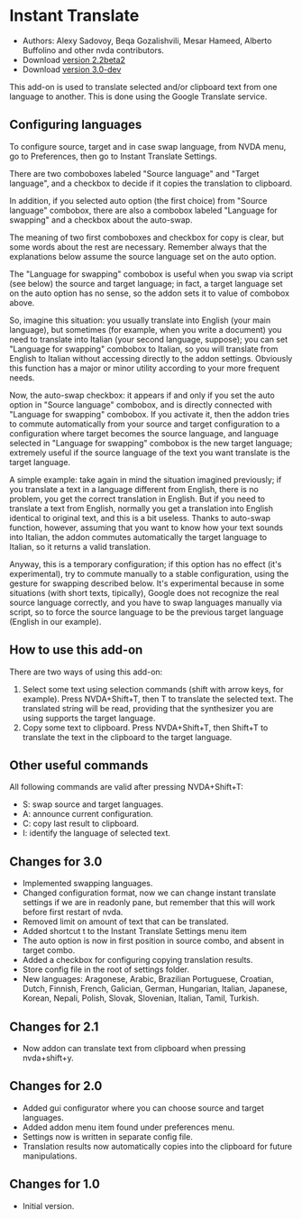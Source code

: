 # Instant Translate #

* Authors: Alexy Sadovoy, Beqa Gozalishvili, Mesar Hameed, Alberto Buffolino and other nvda contributors.
* Download [version 2.2beta2][1]
* Download [version 3.0-dev][2]

This add-on is used to translate selected and/or clipboard text from one language to another.
This is done using the Google Translate service.

## Configuring languages ##
To configure source, target and in case swap language, from NVDA menu, go to Preferences, then go to Instant Translate Settings.

There are two comboboxes labeled "Source language" and "Target language", and a checkbox to decide if it copies the translation to clipboard.

In addition, if you selected auto option (the first choice) from "Source language" combobox, there are also a combobox labeled "Language for swapping" and a checkbox about the auto-swap.

The meaning of two first comboboxes and checkbox for copy is clear, but some words about the rest are necessary. Remember always that the explanations below assume the source language set on the auto option.

The "Language for swapping" combobox is useful when you swap via script (see below) the source and target language; in fact, a target language set on the auto option has no sense, so the addon sets it to value of combobox above.

So, imagine this situation: you usually translate into English (your main language), but sometimes (for example, when you write a document) you need to translate into Italian (your second language, suppose); you can set "Language for swapping" combobox to Italian, so you will translate from English to Italian without accessing directly to the addon settings. Obviously this function has a major or minor utility according to your more frequent needs.

Now, the auto-swap checkbox: it appears if and only if you set the auto option in "Source language" combobox, and is directly connected with "Language for swapping" combobox. If you activate it, then the addon tries to commute automatically from your source and target configuration to a configuration where target becomes the source language, and language selected in "Language for swapping" combobox is the new target language; extremely useful if the source language of the text you want translate is the target language.

A simple example: take again in mind the situation  imagined previously; if you translate a text in a language different from English, there is no problem, you get the correct translation in English. But if you need to translate a text from English, normally you get a translation into English identical to original text, and this is a bit useless. Thanks to auto-swap function, however, assuming that you want to know how your text sounds into Italian, the addon commutes automatically the target language to Italian, so it returns a valid translation.

Anyway, this is a temporary configuration; if this option has no effect (it's experimental), try to commute manually to a stable configuration, using the gesture for swapping described below. It's experimental because in some situations (with short texts, tipically), Google does not recognize the real source language correctly, and you have to swap languages manually via script, so to force the source language to be the previous target language (English in our example).

## How to use this add-on ##
There are two ways of using this add-on:

1. Select some text using selection commands (shift with arrow keys, for example). Press NVDA+Shift+T, then T to translate the selected text. The translated string will be read, providing that the synthesizer you are using supports the target language.
2. Copy some text to clipboard. Press NVDA+Shift+T, then Shift+T to translate the text in the clipboard to the target language.

## Other useful commands ##
All following commands are valid after pressing NVDA+Shift+T:

* S: swap source and target languages.
* A: announce current configuration.
* C: copy last result to clipboard.
* I: identify the language of selected text.

## Changes for 3.0 ##
* Implemented swapping languages.
* Changed configuration format, now we can change instant translate settings if we are in readonly pane, but remember that this will work before first restart of nvda.
* Removed limit on amount of text that can be translated.
* Added shortcut t to the Instant Translate Settings menu item
* The auto option is now in first position in source combo, and absent in target combo.
* Added a checkbox for configuring copying translation results.
* Store config file in the root of settings folder.
* New languages: Aragonese, Arabic, Brazilian Portuguese, Croatian, Dutch, Finnish, French, Galician, German, Hungarian, Italian, Japanese, Korean, Nepali, Polish, Slovak, Slovenian, Italian, Tamil, Turkish.

## Changes for 2.1 ##
* Now addon can translate text from clipboard when pressing nvda+shift+y. 

## Changes for 2.0 ##
* Added gui configurator where you can choose source and target languages.
* Added addon menu item found under preferences menu.
* Settings now is written in separate config file.
* Translation results now automatically copies into the clipboard for future manipulations.

## Changes for 1.0 ##
* Initial version.

[1]: http://addons.nvda-project.org/files/get.php?file=it
[2]: http://addons.nvda-project.org/files/get.php?file=it-dev
